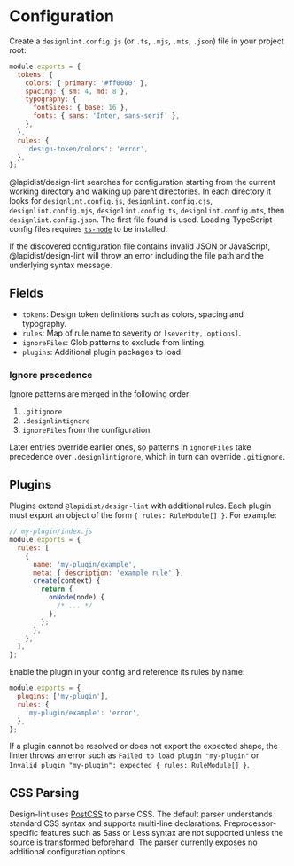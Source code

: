 # Configuration

Create a `designlint.config.js` (or `.ts`, `.mjs`, `.mts`, `.json`) file in your project root:

```js
module.exports = {
  tokens: {
    colors: { primary: '#ff0000' },
    spacing: { sm: 4, md: 8 },
    typography: {
      fontSizes: { base: 16 },
      fonts: { sans: 'Inter, sans-serif' },
    },
  },
  rules: {
    'design-token/colors': 'error',
  },
};
```

@lapidist/design-lint searches for configuration starting from the current working
directory and walking up parent directories. In each directory it looks for
`designlint.config.js`, `designlint.config.cjs`, `designlint.config.mjs`,
`designlint.config.ts`, `designlint.config.mts`, then
`designlint.config.json`. The first file found is used. Loading TypeScript
config files requires [`ts-node`](https://typestrong.org/ts-node/) to be
installed.

If the discovered configuration file contains invalid JSON or JavaScript,
@lapidist/design-lint will throw an error including the file path and the underlying
syntax message.

## Fields

- `tokens`: Design token definitions such as colors, spacing and typography.
- `rules`: Map of rule name to severity or `[severity, options]`.
- `ignoreFiles`: Glob patterns to exclude from linting.
- `plugins`: Additional plugin packages to load.

### Ignore precedence

Ignore patterns are merged in the following order:

1. `.gitignore`
2. `.designlintignore`
3. `ignoreFiles` from the configuration

Later entries override earlier ones, so patterns in `ignoreFiles` take precedence
over `.designlintignore`, which in turn can override `.gitignore`.

## Plugins

Plugins extend `@lapidist/design-lint` with additional rules. Each plugin must export an
object of the form `{ rules: RuleModule[] }`. For example:

```js
// my-plugin/index.js
module.exports = {
  rules: [
    {
      name: 'my-plugin/example',
      meta: { description: 'example rule' },
      create(context) {
        return {
          onNode(node) {
            /* ... */
          },
        };
      },
    },
  ],
};
```

Enable the plugin in your config and reference its rules by name:

```js
module.exports = {
  plugins: ['my-plugin'],
  rules: {
    'my-plugin/example': 'error',
  },
};
```

If a plugin cannot be resolved or does not export the expected shape, the
linter throws an error such as `Failed to load plugin "my-plugin"` or
`Invalid plugin "my-plugin": expected { rules: RuleModule[] }`.

## CSS Parsing

Design-lint uses [PostCSS](https://postcss.org/) to parse CSS. The default
parser understands standard CSS syntax and supports multi-line declarations.
Preprocessor-specific features such as Sass or Less syntax are not supported
unless the source is transformed beforehand. The parser currently exposes no
additional configuration options.
